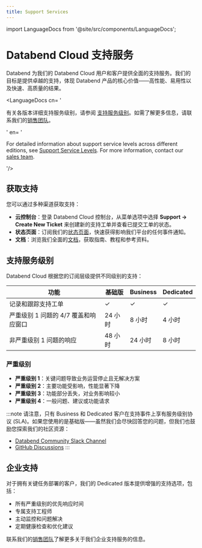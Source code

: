 ```yaml
---
title: Support Services
---
```


import LanguageDocs from '@site/src/components/LanguageDocs';

# Databend Cloud 支持服务

Databend 为我们的 Databend Cloud 用户和客户提供全面的支持服务。我们的目标是提供卓越的支持，体现 Databend 产品的核心价值——高性能、易用性以及快速、高质量的结果。

<LanguageDocs
cn=
'

有关各版本详细支持服务级别，请参阅 [支持服务级别](#support-service-levels)。如需了解更多信息，请联系我们的[销售团队](https://www.databend.cn/contact-us/)。

'
en=
'

For detailed information about support service levels across different editions, see [Support Service Levels](#support-service-levels). For more information, contact our [sales team](https://www.databend.com/contact-us/).

'/>

## 获取支持

您可以通过多种渠道获取支持：

- **云控制台**：登录 Databend Cloud 控制台，从菜单选项中选择 **Support → Create New Ticket** 来创建新的支持工单并查看已提交工单的状态。
- **状态页面**：订阅我们的[状态页面](https://status.databend.com)，快速获得影响我们平台的任何事件通知。
- **文档**：浏览我们全面的[文档](https://docs.databend.com)，获取指南、教程和参考资料。

## 支持服务级别

Databend Cloud 根据您的订阅层级提供不同级别的支持：

| 功能 | 基础版 | Business | Dedicated |
|---------|----------|----------|-----------|
| 记录和跟踪支持工单 | ✓ | ✓ | ✓ |
| 严重级别 1 问题的 4/7 覆盖和响应窗口 | 24 小时 | 8 小时 | 4 小时 |
| 非严重级别 1 问题的响应 | 48 小时 | 24 小时 | 8 小时 |

### 严重级别

- **严重级别 1**：关键问题导致业务运营停止且无解决方案
- **严重级别 2**：主要功能受影响，性能显著下降
- **严重级别 3**：功能部分丢失，对业务影响较小
- **严重级别 4**：一般问题、建议或功能请求

:::note
请注意，只有 Business 和 Dedicated 客户在支持事件上享有服务级别协议 (SLA)。如果您使用的是基础版——虽然我们会尽快回答您的问题，但我们也鼓励您探索我们的社区资源：

- [Databend Community Slack Channel](https://link.databend.com/join-slack)
- [GitHub Discussions](https://github.com/datafuselabs/databend/discussions)
:::

## 企业支持

对于拥有关键任务部署的客户，我们的 Dedicated 版本提供增强的支持选项，包括：

- 所有严重级别的优先响应时间
- 专属支持工程师
- 主动监控和问题解决
- 定期健康检查和优化建议

联系我们的[销售团队](https://www.databend.com/contact-us/)了解更多关于我们企业支持服务的信息。